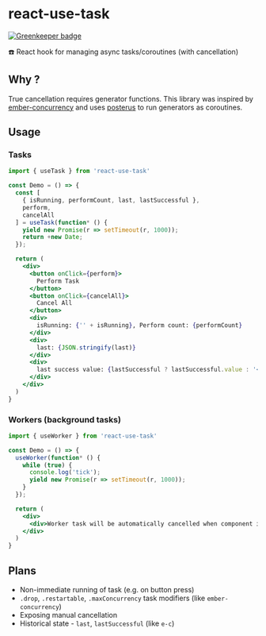 # react-use-task

[![Greenkeeper badge](https://badges.greenkeeper.io/davidgovea/react-use-task.svg)](https://greenkeeper.io/)

☎️ React hook for managing async tasks/coroutines (with cancellation)

## Why ?

True cancellation requires generator functions. This library was inspired by [ember-concurrency](https://github.com/machty/ember-concurrency) and uses [posterus](https://github.com/mitranim/posterus#fiber) to run generators as coroutines.

## Usage

### Tasks

```jsx
import { useTask } from 'react-use-task'

const Demo = () => {
  const [
    { isRunning, performCount, last, lastSuccessful },
    perform,
    cancelAll
  ] = useTask(function* () {
    yield new Promise(r => setTimeout(r, 1000));
    return +new Date;
  });

  return (
    <div>
      <button onClick={perform}>
        Perform Task
      </button>
      <button onClick={cancelAll}>
        Cancel All
      </button>
      <div>
        isRunning: {'' + isRunning}, Perform count: {performCount}
      </div>
      <div>
        last: {JSON.stringify(last)}
      </div>
      <div>
        last success value: {lastSuccessful ? lastSuccessful.value : '<none>'}
      </div>
    </div>
  )
}
```

### Workers (background tasks)

```jsx
import { useWorker } from 'react-use-task'

const Demo = () => {
  useWorker(function* () {
    while (true) {
      console.log('tick');
      yield new Promise(r => setTimeout(r, 1000));
    }
  });

  return (
    <div>
      <div>Worker task will be automatically cancelled when component is unmounted</div>
    </div>
  )
}
```

## Plans

* Non-immediate running of task (e.g. on button press)
* `.drop`, `.restartable`, `.maxConcurrency` task modifiers (like `ember-concurrency`)
* Exposing manual cancellation
* Historical state - `last`, `lastSuccessful` (like `e-c`)
